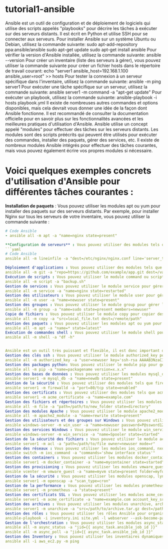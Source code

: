 # tutorial1-ansible
Ansible est un outil de configuration et de déploiement de logiciels qui utilise des scripts appelés "playbooks" pour décrire les tâches à exécuter sur des serveurs distants. Il est écrit en Python et utilise SSH pour se connecter aux serveurs.
Pour installer Ansible sur un système Ubuntu ou Debian, utilisez la commande suivante:
sudo apt-add-repository ppa:ansible/ansible
sudo apt-get update
sudo apt-get install ansible
Pour vérifier la version d'Ansible installée, utilisez la commande suivante:
ansible --version
Pour créer un inventaire (liste des serveurs à gérer), vous pouvez utiliser la commande suivante pour créer un fichier hosts dans le répertoire de travail courant:
echo "server1 ansible_host=192.168.1.100 ansible_user=root" >> hosts
Pour tester la connexion à un serveur spécifique dans l'inventaire, utilisez la commande suivante:
ansible -m ping server1
Pour exécuter une tâche spécifique sur un serveur, utilisez la commande suivante:
ansible server1 -m command -a "apt-get update"
Pour exécuter un playbook, utilisez la commande suivante:
ansible-playbook -i hosts playbook.yml
Il existe de nombreuses autres commandes et options disponibles, mais cela devrait vous donner une idée de la façon dont Ansible fonctionne. Il est recommandé de consulter la documentation officielle pour en savoir plus sur les fonctionnalités avancées et les meilleures pratiques d'utilisation d'Ansible.
Ansible utilise un concept appelé "modules" pour effectuer des tâches sur les serveurs distants. 
Les modules sont des scripts préécrits qui peuvent être utilisés pour exécuter des commandes, installer des paquets, gérer des services, etc. Il existe de nombreux modules Ansible intégrés pour effectuer des tâches courantes, mais vous pouvez également écrire vos propres modules si nécessaire.




# Voici quelques exemples concrets d'utilisation d'Ansible pour différentes tâches courantes :
**Installation de paquets** : Vous pouvez utiliser les modules apt ou yum pour installer des paquets sur des serveurs distants. Par exemple, pour installer Nginx sur tous les serveurs de votre inventaire, vous pouvez utiliser la commande suivante :
```yaml
# Code Ansible
- ansible all -m apt -a "name=nginx state=present"

**Configuration de serveurs** : Vous pouvez utiliser des modules tels que lineinfile ou template pour configurer des fichiers de configuration sur les serveurs distants. Par exemple, pour configurer Nginx pour désactiver les en-têtes de serveur sur tous les serveurs, vous pouvez utiliser la commande suivante :
```yaml
# Code Ansible
ansible all -m lineinfile -a "dest=/etc/nginx/nginx.conf line='server_tokens off;'"

Déploiement d'applications : Vous pouvez utiliser des modules tels que git ou svn pour déployer des applications sur des serveurs distants. Par exemple, pour déployer une application à partir d'un dépôt git sur tous les serveurs, vous pouvez utiliser la commande suivante:
ansible all -m git -a "repo=https://github.com/example/app.git dest=/var/www/app"
Exécution de scripts : Vous pouvez utiliser le module command ou script pour exécuter des scripts sur des serveurs distants. Par exemple, pour exécuter un script de sauvegarde sur tous les serveurs, vous pouvez utiliser la commande suivante:
ansible all -m script -a "backup.sh"
Gestion de services : Vous pouvez utiliser le module service pour gérer les services sur les serveurs distants. Par exemple, pour redémarrer un service sur tous les serveurs, vous pouvez utiliser la commande suivante:
ansible all -m service -a "name=nginx state=restarted"
Gestion des utilisateurs : Vous pouvez utiliser le module user pour gérer les utilisateurs sur les serveurs distants. Par exemple, pour créer un utilisateur sur tous les serveurs, vous pouvez utiliser la commande suivante:
ansible all -m user -a "name=newuser state=present"
Gestion des groupes : Vous pouvez utiliser le module group pour gérer les groupes sur les serveurs distants. Par exemple, pour ajouter un utilisateur à un groupe sur tous les serveurs, vous pouvez utiliser la commande suivante:
ansible all -m group -a "name=sudo state=present members=newuser"
Copie de fichiers : Vous pouvez utiliser le module copy pour copier des fichiers sur les serveurs distants. Par exemple, pour copier un fichier local sur tous les serveurs, vous pouvez utiliser la commande suivante:
ansible all -m copy -a "src=local_file.txt dest=/remote/path"
Gestion des paquets : Vous pouvez utiliser les modules apt ou yum pour gérer les paquets sur les serveurs distants. Par exemple, pour mettre à jour tous les paquets sur les serveurs, vous pouvez utiliser la commande suivante:
ansible all -m apt -a "name=* state=latest"
Exécution de commandes shell : Vous pouvez utiliser le module shell pour exécuter des commandes shell sur les serveurs distants. Par exemple, pour vérifier l'espace disque sur tous les serveurs, vous pouvez utiliser la commande suivante:
ansible all -m shell -a "df -h"


Ansible est un outil très puissant et flexible, il est donc important de consulter la documentation officielle pour en savoir plus sur les fonctionnalités avancées et les meilleures pratiques d'utilisation. Il est également possible de combiner ces tâches dans des playbooks pour automatiser des processus plus complexes.
Gestion des clés ssh : Vous pouvez utiliser le module authorized_key pour gérer les clés ssh sur les serveurs distants. Par exemple, pour ajouter une clé ssh à un utilisateur sur tous les serveurs, vous pouvez utiliser la commande suivante:
ansible all -m authorized_key -a "user=newuser key='ssh-rsa AAAAB3NzaC1yc2EAAAADAQABAAABAQC2...'"
Gestion des packages python: Vous pouvez utiliser le module pip pour gérer les packages python sur les serveurs distants. Par exemple, pour installer un package sur tous les serveurs, vous pouvez utiliser la commande suivante:
ansible all -m pip -a "name=packagename version=x.x.x"
Gestion des bases de données : Vous pouvez utiliser les modules mysql_db ou postgresql_db pour gérer les bases de données sur les serveurs distants. Par exemple, pour créer une base de données sur un serveur, vous pouvez utiliser la commande suivante:
ansible server1 -m mysql_db -a "name=newdb state=present"
Gestion de la sécurité : Vous pouvez utiliser des modules tels que firewalld ou ufw pour gérer les pare-feux sur les serveurs distants. Par exemple, pour ouvrir un port sur un serveur, vous pouvez utiliser la commande suivante:
ansible server1 -m firewalld -a "port=80/tcp state=enabled"
Gestion des certificats : Vous pouvez utiliser des modules tels que acme_certificate ou openssl_certificate pour gérer les certificats sur les serveurs distants. Par exemple, pour générer un certificat pour un domaine sur un serveur, vous pouvez utiliser la commande suivante:
ansible server1 -m acme_certificate -a "name=example.com"
Gestion des fichiers et répertoires : Vous pouvez utiliser les modules file ou synchronize pour gérer les fichiers et les répertoires sur les serveurs distants. Par exemple, pour créer un répertoire sur tous les serveurs, vous pouvez utiliser la commande suivante:
ansible all -m file -a "path=/path/to/new_folder state=directory"
Gestion des modules Apache : Vous pouvez utiliser le module apache2_module pour gérer les modules Apache sur les serveurs distants. Par exemple, pour activer un module sur tous les serveurs, vous pouvez utiliser la commande suivante:
ansible all -m apache2_module -a "name=rewrite state=present"
Gestion des utilisateurs et des groupes sur Windows : Vous pouvez utiliser les modules win_user et win_group pour gérer les utilisateurs et les groupes sur les serveurs Windows distants. Par exemple, pour créer un utilisateur sur un serveur Windows, vous pouvez utiliser la commande suivante:
ansible windows-server -m win_user -a "name=newuser password=P@ssword123 state=present"
Gestion des services Windows : Vous pouvez utiliser le module win_service pour gérer les services sur les serveurs Windows distants. Par exemple, pour démarrer un service sur un serveur Windows, vous pouvez utiliser la commande suivante:
ansible windows-server -m win_service -a "name=Spooler state=started"
Gestion de la sécurité des fichiers : Vous pouvez utiliser le module acl pour gérer les autorisations des fichiers sur les serveurs distants. Par exemple, pour donner à un utilisateur la possibilité de lire un fichier sur un serveur, vous pouvez utiliser la commande suivante:
ansible server1 -m acl -a "path=/path/to/file owner=newuser mode=r"
Gestion des réseaux : Vous pouvez utiliser les modules ios_command, nxos_command, eos_command pour gérer les équipements de réseau (routeurs, commutateurs) sur les serveurs distants. Par exemple, pour vérifier l'état de l'interface sur un équipement, vous pouvez utiliser la commande suivante:
ansible switch -m ios_command -a "commands='show interface status'"
Gestion des containers : Vous pouvez utiliser les modules docker_container, podman_container pour gérer les containers sur les serveurs distants. Par exemple, pour démarrer un container sur un serveur, vous pouvez utiliser la commande suivante:
ansible server1 -m docker_container -a "name=mycontainer state=started"
Gestion des provisioning : Vous pouvez utiliser les modules vmware_guest, k8s pour gérer les machines virtuelles et les clusters Kubernetes sur les serveurs distants. Par exemple, pour créer une VM sur un serveur, vous pouvez utiliser la commande suivante:
ansible vcenter -m vmware_guest -a "name=myvm state=present folder=myfolder"
Gestion de la sécurité : Vous pouvez utiliser les modules openscap, lynis pour gérer la sécurité sur les serveurs distants. Par exemple, pour vérifier les vulnérabilités sur un serveur, vous pouvez utiliser la commande suivante:
ansible server1 -m openscap -a "scan_type=cron"
Gestion de la performance : Vous pouvez utiliser les modules prometheus, grafana pour gérer la performance sur les serveurs distants. Par exemple, pour configurer un serveur pour collecter des métriques, vous pouvez utiliser la commande suivante:
ansible server1 -m prometheus -a "state=present"
Gestion des certificats SSL : Vous pouvez utiliser les modules acme_certificate, letsencrypt pour gérer les certificats SSL sur les serveurs distants. Par exemple, pour obtenir un certificat SSL pour un domaine, vous pouvez utiliser la commande suivante:
ansible server1 -m acme_certificate -a "name=example.com account_key_src=/path/to/account.key"
Gestion des archives : Vous pouvez utiliser les modules unarchive, archive pour gérer les archives (tar, zip, etc) sur les serveurs distants. Par exemple, pour décompresser un fichier archive sur un serveur, vous pouvez utiliser la commande suivante:
ansible server1 -m unarchive -a "src=/path/to/archive.tar.gz dest=/path/to/extract"
Gestion des rôles : Vous pouvez utiliser les rôles Ansible pour organiser et partager les tâches communes. Les rôles sont des collections de tâches, variables, fichiers de modèles, etc. qui peuvent être réutilisés dans plusieurs playbooks. Par exemple, pour utiliser un rôle pour installer un serveur web, vous pouvez utiliser la commande suivante :
ansible-playbook -i inventory.ini site.yml -l webserver --ask-become-pass
Gestion de l'orchestration : Vous pouvez utiliser les modules async_status et async_poll pour gérer l'orchestration des tâches avec Ansible. Ces modules permettent de lancer des tâches en parallèle et de surveiller leur progression. Par exemple, pour lancer une tâche de mise à jour de paquet en parallèle sur plusieurs serveurs et surveiller l'état de cette tâche, vous pouvez utiliser les commandes suivantes :
ansible all -m async_status -a "jid={{ async_task.ansible_job_id }}"
ansible all -m async_poll -a "jid={{ async_task.ansible_job_id }}"
Gestion des Inventory : Vous pouvez utiliser les inventaires dynamiques d'Ansible pour gérer les serveurs distants de manière dynamique. Les inventaires dynamiques permettent de générer automatiquement la liste des serveurs distants à partir d'une source externe (script, cloud, etc.). Par exemple, pour utiliser un inventaire dynamique pour gérer les serveurs AWS, vous pouvez utiliser la commande suivante :
ansible all -i aws_ec2.py -m ping
